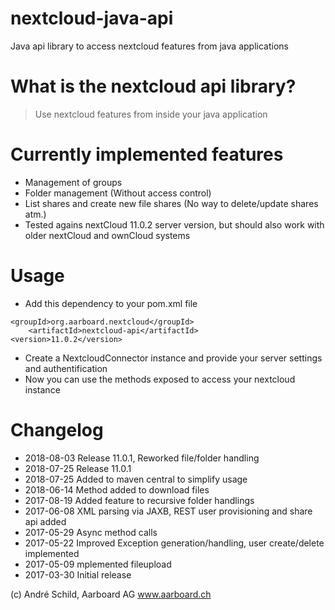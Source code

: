 # nextcloud-java-api
Java api library to access nextcloud features from java applications

# What is the nextcloud api library?
> Use nextcloud features from inside your java application

# Currently implemented features
- Management of groups
- Folder management (Without access control)
- List shares and create new file shares (No way to delete/update shares atm.)
- Tested agains nextCloud 11.0.2 server version, but should also work with older nextCloud and ownCloud systems

# Usage
- Add this dependency to your pom.xml file
```
<groupId>org.aarboard.nextcloud</groupId>
    <artifactId>nextcloud-api</artifactId>
<version>11.0.2</version>
```

- Create a NextcloudConnector instance and provide your server settings and authentification
- Now you can use the methods exposed to access your nextcloud instance

# Changelog
- 2018-08-03 Release 11.0.1, Reworked file/folder handling
- 2018-07-25 Release 11.0.1
- 2018-07-25 Added to maven central to simplify usage
- 2018-06-14 Method added to download files
- 2017-08-19 Added feature to recursive folder handlings
- 2017-06-08 XML parsing via JAXB, REST user provisioning and share api added
- 2017-05-29 Async method calls
- 2017-05-22 Improved Exception generation/handling, user create/delete implemented
- 2017-05-09 mplemented fileupload
- 2017-03-30 Initial release

(c) André Schild, Aarboard AG www.aarboard.ch

